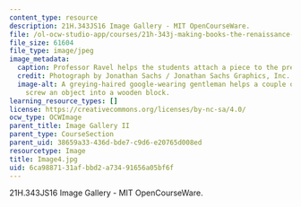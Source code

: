 ```yaml
---
content_type: resource
description: 21H.343JS16 Image Gallery - MIT OpenCourseWare.
file: /ol-ocw-studio-app/courses/21h-343j-making-books-the-renaissance-and-today-spring-2016/6ca9887131afbbd2a73491656a05bf6f_Image4.jpg
file_size: 61604
file_type: image/jpeg
image_metadata:
  caption: Professor Ravel helps the students attach a piece to the press.
  credit: Photograph by Jonathan Sachs / Jonathan Sachs Graphics, Inc.
  image-alt: A greying-haired google-wearing gentleman helps a couple of students
    screw an object into a wooden block.
learning_resource_types: []
license: https://creativecommons.org/licenses/by-nc-sa/4.0/
ocw_type: OCWImage
parent_title: Image Gallery II
parent_type: CourseSection
parent_uid: 38659a33-436d-bde7-c9d6-e20765d008ed
resourcetype: Image
title: Image4.jpg
uid: 6ca98871-31af-bbd2-a734-91656a05bf6f
---
```

21H.343JS16 Image Gallery - MIT OpenCourseWare.